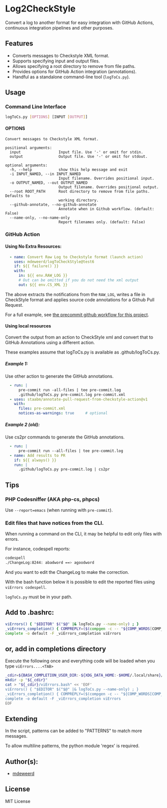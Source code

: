 # Log2CheckStyle

Convert a log to another format for easy integration with GitHub Actions,
continuous integration pipelines and other purposes.

## Features

- Converts messages to Checkstyle XML format.
- Supports specifying input and output files.
- Allows specifying a root directory to remove from file paths.
- Provides options for GitHub Action integration (annotations).
- Handful as a standalone command-line tool (`logToCs.py`).

## Usage

### Command Line Interface

```bash
logToCs.py [OPTIONS] [INPUT [OUTPUT]]
```

#### OPTIONS

```text
Convert messages to Checkstyle XML format.

positional arguments:
  input                 Input file. Use '-' or omit for stdin.
  output                Output file. Use '-' or omit for stdout.

optional arguments:
  -h, --help            show this help message and exit
  -i INPUT_NAMED, --in INPUT_NAMED
                        Input filename. Overrides positional input.
  -o OUTPUT_NAMED, --out OUTPUT_NAMED
                        Output filename. Overrides positional output.
  --root ROOT_PATH      Root directory to remove from file paths. Defaults to
                        working directory.
  --github-annotate, --no-github-annotate
                        Annotate when in Github workflow. (default: False)
  --name-only, --no-name-only
                        Report filenames only. (default: False)
```

### GitHub Action

#### Using No Extra Resources:

```yaml
  - name: Convert Raw Log to Checkstyle format (launch action)
    uses: mdeweerd/logToCheckStyle@test6
    if: ${{ failure() }}
    with:
      in: ${{ env.RAW_LOG }}
      # Out can be omitted if you do not need the xml output
      out: ${{ env.CS_XML }}
```

The above extracts the notifications from the `RAW_LOG`, writes a file in
CheckStyle format and applies source code annotations for a Github Pull
Request.

For a full example, see
[the precommit github workflow for this project](.github/workflows/pre-commit.yml).

#### Using local resources

Convert the output from an action to CheckStyle xml and convert that to
GitHub Annotations using a different action.

These examples assume that logToCs.py is available as .github/logToCs.py.

##### Example 1:

Use other action to generate the GitHub annotations.

```yaml
  - run: |
      pre-commit run -all-files | tee pre-commit.log
      .github/logToCs.py pre-commit.log pre-commit.xml
  - uses: staabm/annotate-pull-request-from-checkstyle-action@v1
    with:
      files: pre-commit.xml
      notices-as-warnings: true     # optional
```

##### Example 2 (old):

Use cs2pr commands to generate the GitHub annotations.

```yaml
  - run: |
      pre-commit run --all-files | tee pre-commit.log
  - name: Add results to PR
    if: ${{ always() }}
    run: |
      .github/logToCs.py pre-commit.log | cs2pr
```

## Tips

### PHP Codesniffer (AKA php-cs, phpcs)

Use `--report=emacs` (when running with `pre-commit`).

### Edit files that have notices from the CLI.

When running a command on the CLI, it may be helpful to edit only files
with errors.

For instance, codespell reports:

```bash
codespell
./ChangeLog:8244: abadword ==> agoodword
```

And you want to edit the ChangeLog to make the correction.

With the bash function below it is possible to edit the reported files
using `viErrors codespell`.

`logToCs.py` must be in your path.

## Add to .bashrc:

```bash
viErrors() { "$EDITOR" $("$@" |& logToCs.py --name-only) ; }
_viErrors_completion() { COMPREPLY=($(compgen -c -- "${COMP_WORDS[COMP_CWORD]}")); return 0; }
complete -o default -F _viErrors_completion viErrors
```

## or, add in completions directory

Execute the following once and everything code will be loaded when you type
`viErrors....<TAB>`

```bash
_cdir=${BASH_COMPLETION_USER_DIR:-${XDG_DATA_HOME:-$HOME/.local/share}/bash-completion}/completions
mkdir -p "${_cdir}"
cat > "${_cdir}/viErrors.bash" << 'EOF'
viErrors() { "$EDITOR" $("$@" |& logToCs.py --name-only) ; }
_viErrors_completion() { COMPREPLY=($(compgen -c -- "${COMP_WORDS[COMP_CWORD]}")); return 0; }
complete -o default -F _viErrors_completion viErrors
EOF
```

## Extending

In the script, patterns can be added to "PATTERNS" to match more messages.

To allow multiline patterns, the python module 'regex' is required.

## Author(s):

- [mdeweerd]

## License

MIT License

[mdeweerd]: https://github.com/mdeweerd
